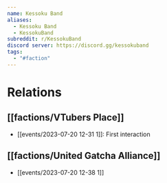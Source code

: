 ```yaml
---
name: Kessoku Band
aliases:
  - Kessoku Band
  - KessokuBand
subreddit: r/KessokuBand
discord server: https://discord.gg/kessokuband
tags:
  - "#faction"
---
```

# Relations
## [[factions/VTubers Place]]
- [[events/2023-07-20 12-31 1]]: First interaction

## [[factions/United Gatcha Alliance]]
- [[events/2023-07-20 12-38 1]]